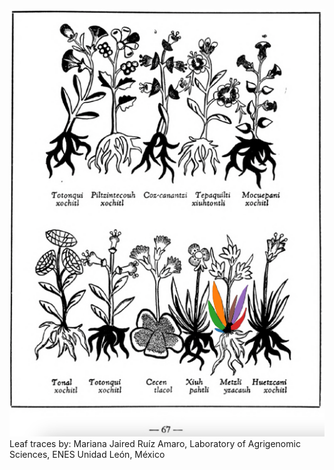 ![M_ID115_p067_10_Metzli-yzacauh.png](assets/M_ID115_p067_10_Metzli-yzacauh.png)  
Leaf traces by: Mariana Jaired Ruíz Amaro, Laboratory of Agrigenomic Sciences, ENES Unidad León, México  
